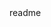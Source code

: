 <snippet>
  <content><![CDATA[
# ${1:Legodary Robot Arm}
This is group 9's ev3 lego robot arm project
## Usage
Run the main.py file to make a ev3 lego robot arm execute certain tasks
## History
TODO: Write history
## Credits
@ghosthookcc
@Adam-Mattsson
@Xzizide
@EdvardJae
]]></content>
  <tabTrigger>readme</tabTrigger>
</snippet>